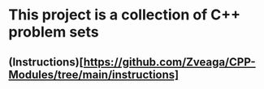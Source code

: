 # This project is a collection of C++ problem sets
## (Instructions)[https://github.com/Zveaga/CPP-Modules/tree/main/instructions]

